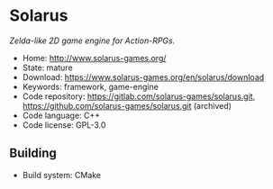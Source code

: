 # Solarus

_Zelda-like 2D game engine for Action-RPGs._

- Home: http://www.solarus-games.org/ 
- State: mature
- Download: https://www.solarus-games.org/en/solarus/download
- Keywords: framework, game-engine
- Code repository: https://gitlab.com/solarus-games/solarus.git, https://github.com/solarus-games/solarus.git (archived)
- Code language: C++
- Code license: GPL-3.0

## Building

- Build system: CMake
